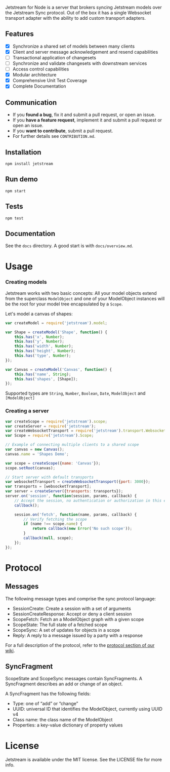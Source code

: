 Jetstream for Node is a server that brokers syncing Jetstream models over the Jetstream Sync protocol. Out of the box it has a single Websocket transport adapter with the ability to add custom transport adapters.

## Features

- [x] Synchronize a shared set of models between many clients
- [x] Client and server message acknowledgement and resend capabilities
- [ ] Transactional application of changesets
- [ ] Synchronize and validate changesets with downstream services
- [ ] Access control capabilities
- [x] Modular architecture
- [x] Comprehensive Unit Test Coverage
- [x] Complete Documentation

## Communication

- If you **found a bug**, fix it and submit a pull request, or open an issue.
- If you **have a feature request**, implement it and submit a pull request or open an issue.
- If you **want to contribute**, submit a pull request.
- For further details see `CONTRIBUTION.md`.

## Installation

`npm install jetstream`

## Run demo

`npm start`

## Tests

`npm test`

## Documentation

See the `docs` directory. A good start is with `docs/overview.md`.

# Usage

### Creating models

Jetstream works with two basic concepts: All your model objects extend from the superclass `ModelObject` and one of your ModelObject instances will be the root for your model tree encapsulated by a `Scope`.

Let's model a canvas of shapes:

```js
var createModel = require('jetstream').model;

var Shape = createModel('Shape', function() {
    this.has('x', Number);
    this.has('y', Number);
    this.has('width', Number);
    this.has('height', Number);
    this.has('type', Number);
});

var Canvas = createModel('Canvas', function() {
    this.has('name', String);
    this.has('shapes', [Shape]);
});
```

Supported types are `String`, `Number`, `Boolean`, `Date`, `ModelObject` and `[ModelObject]`

### Creating a server

```js
var createScope = require('jetstream').scope;
var createServer = require('jetstream');
var createWebsocketTransport = require('jetstream').transport.WebsocketTransport.configure;
var Scope = require('jetstream').Scope;

// Example of connecting multiple clients to a shared scope
var canvas = new Canvas();
canvas.name = 'Shapes Demo';

var scope = createScope({name: 'Canvas'});
scope.setRoot(canvas);

// Start server with default transports
var websocketTransport = createWebsocketTransport({port: 3000});
var transports = [websocketTransport];
var server = createServer({transports: transports});
server.on('session', function(session, params, callback) {
    // Accept the session, no authentication or authorization in this example
    callback();

    session.on('fetch', function(name, params, callback) {
        // Verify fetching the scope 
        if (name !== scope.name) {
            return callback(new Error('No such scope'));
        }
        callback(null, scope);
    });
});

```

# Protocol

## Messages

The following message types and comprise the sync protocol language:
- SessionCreate: Create a session with a set of arguments
- SessionCreateResponse: Accept or deny a client session
- ScopeFetch: Fetch an a ModelObject graph with a given scope
- ScopeState: The full state of a fetched scope 
- ScopeSync: A set of updates for objects in a scope
- Reply: A reply to a message issued by a party with a response

For a full description of the protocol, refer to the [protocol section of our wiki]( https://github.com/uber/jetstream/wiki/Protocol).

## SyncFragment

ScopeState and ScopeSync messages contain SyncFragments. A SyncFragment describes an add or change of an object.

A SyncFragment has the following fields:
- Type: one of “add” or “change”
- UUID: universal ID that identifies the ModelObject, currently using UUID v4
- Class name: the class name of the ModelObject
- Properties: a key-value dictionary of property values

# License

Jetstream is available under the MIT license. See the LICENSE file for more info.
